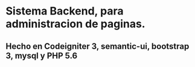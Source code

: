 # Sistema Backend, para administracion de paginas.
## Hecho en Codeigniter 3, semantic-ui, bootstrap 3, mysql y PHP 5.6
